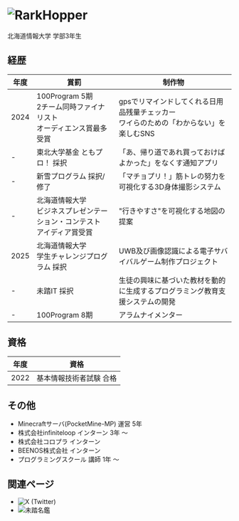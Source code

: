 # ![RarkHopper](rarkhopper.tech)
北海道情報大学 学部3年生  


## 経歴
| 年度 | 賞罰 | 制作物 |
| --- | --- | --- |
| 2024 | 100Program 5期 <br> 2チーム同時ファイナリスト<br> オーディエンス賞最多受賞 | gpsでリマインドしてくれる日用品残量チェッカー <br> ワイらのための「わからない」を楽しむSNS |
| - | 東北大学基金 ともプロ！ 採択 | 「あ、帰り道であれ買っておけばよかった」をなくす通知アプリ |
| - | 新雪プログラム 採択/修了 | 「マチョプリ！」筋トレの努力を可視化する3D身体撮影システム |
| - | 北海道情報大学 <br> ビジネスプレゼンテーション・コンテスト <br> アイディア賞受賞 | "行きやすさ"を可視化する地図の提案 |
| 2025 | 北海道情報大学 <br> 学生チャレンジプログラム 採択 | UWB及び画像認識による電子サバイバルゲーム制作プロジェクト | 
| - | 未踏IT 採択 | 生徒の興味に基づいた教材を動的に生成するプログラミング教育支援システムの開発 | 
| - | 100Program 8期 | アラムナイメンター | 
## 資格
| 年度 | 資格 |
| --- | --- |
| 2022 | 基本情報技術者試験 合格 |

##  その他
* Minecraftサーバ(PocketMine-MP) 運営 5年
* 株式会社infiniteloop インターン 3年 ～
* 株式会社コロプラ インターン
* BEENOS株式会社 インターン
* プログラミングスクール 講師 1年 ～

## 関連ページ
* ![X (Twitter)](https://x.com/rRarkHopper)
* ![未踏名鑑](https://scrapbox.io/mitou-meikan/%E5%93%81%E5%B7%9D_%E6%9C%9D%E9%99%BD)

